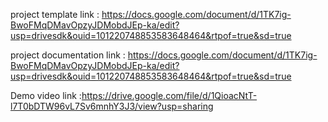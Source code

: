 project template link : https://docs.google.com/document/d/1TK7ig-BwoFMqDMavOpzyJDMobdJEp-ka/edit?usp=drivesdk&ouid=101220748853583648464&rtpof=true&sd=true


project documentation link : https://docs.google.com/document/d/1TK7ig-BwoFMqDMavOpzyJDMobdJEp-ka/edit?usp=drivesdk&ouid=101220748853583648464&rtpof=true&sd=true


Demo video link :https://drive.google.com/file/d/1QioacNtT-l7T0bDTW96vL7Sv6mnhY3J3/view?usp=sharing 
